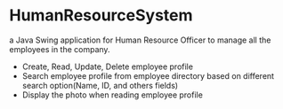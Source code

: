 # HumanResourceSystem
a Java Swing application for Human Resource Officer to manage all the employees in the company.

- Create, Read, Update, Delete employee profile 
- Search employee profile from employee directory based on different search
option(Name, ID, and others fields)
- Display the photo when reading employee profile
